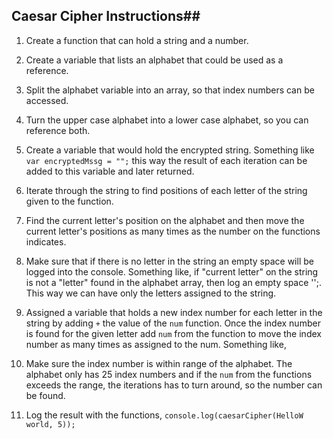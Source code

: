 
## Caesar Cipher Instructions##


1. Create a function that can hold a string and a number.
1. Create a variable that lists an alphabet that could be used as a reference.
1. Split the alphabet variable into an array, so that index numbers can be accessed.
1. Turn the upper case alphabet into a lower case alphabet, so you can reference both.

1. Create a variable that would hold the encrypted string. Something like ``` var encryptedMssg = ""; ``` this way the result of each iteration can be added to this variable and later returned.

1. Iterate through the string to find positions of each letter of the string given to the function.
1. Find the current letter's position on the alphabet and then move the current letter's positions as many times as the number on the functions indicates.
1. Make sure that if there is no letter in the string an empty space will be logged into the console. Something like, if "current letter" on the string is not a "letter" found in the alphabet array, then log an empty space '';. This way we can have only the letters assigned to the string.
1. Assigned a variable that holds a new index number for each letter in the string by adding ```+``` the value of the ```num``` function. Once the index number is found for the given letter add ```num``` from the function to move the index number as many times as assigned to the num. Something like,

1. Make sure the index number is within range of the alphabet. The alphabet only has 25 index numbers and if the ```num``` from the functions exceeds the range, the iterations has to turn around, so the number can be found.

1. Log the result with the functions, ```console.log(caesarCipher(HelloW world, 5));```
